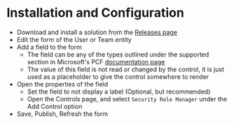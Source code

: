 # Installation and Configuration

- Download and install a solution from the [Releases page](https://github.com/cathalnoonan/d365-pcf-securityrolemanager/releases)
- Edit the form of the User or Team entity
- Add a field to the form
  - The field can be any of the types outlined under the supported section in Microsoft's PCF [documentation page](https://docs.microsoft.com/en-us/powerapps/developer/component-framework/manifest-schema-reference/property#remarks)
  - The value of this field is not read or changed by the control, it is just used as a placeholder to give the control somewhere to render
- Open the properties of the field
  - Set the field to not display a label (Optional, but recommended)
  - Open the Controls page, and select `Security Role Manager` under the Add Control option
- Save, Publish, Refresh the form